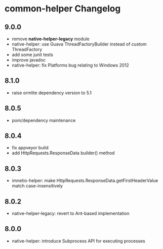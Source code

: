 common-helper Changelog
=======================

9.0.0
-----

* remove **native-helper-legacy** module
* native-helper: use Guava ThreadFactoryBuilder instead of custom ThreadFactory
* add some junit tests
* improve javadoc
* native-helper: fix Platforms bug relating to Windows 2012

8.1.0
-----

* raise ormlite dependency version to 5.1

8.0.5
-----

* pom/dependency maintenance

8.0.4
-----

* fix appveyor build
* add HttpRequests.ResponseData builder() method

8.0.3
-----

* imnetio-helper: make HttpRequests.ResponseData.getFirstHeaderValue match case-insensitively

8.0.2
-----

* native-helper-legacy: revert to Ant-based implementation

8.0.0
-----

* native-helper: introduce Subprocess API for executing processes
